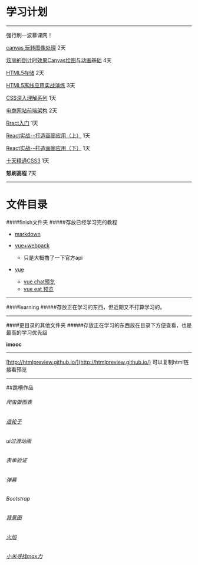 学习计划
======

---------------
强行刷一波慕课网！

[canvas 玩转图像处理](http://www.imooc.com/learn/476) 2天

[炫丽的倒计时效果Canvas绘图与动画基础](http://www.imooc.com/learn/133) 4天

[HTML5存储](http://www.imooc.com/learn/104) 2天

[HTML5离线应用实战演练](http://www.imooc.com/learn/46) 3天

[CSS深入理解系列](http://www.imooc.com/index/search?words=CSS%E6%B7%B1%E5%85%A5%E7%90%86%E8%A7%A3) 1天

[电商网站前端架构](http://www.imooc.com/learn/186) 2天

[Rract入门](http://www.imooc.com/learn/504) 1天

[React实战--打造画廊应用（上）](http://www.imooc.com/view/507) 1天

[React实战--打造画廊应用（下）](http://www.imooc.com/learn/652) 1天

[十天精通CSS3](http://www.imooc.com/learn/33) 1天

__怒刷高程__ 7天

------

# 文件目录
####finish文件夹
#####存放已经学习完的教程

+ [markdown](https://github.com/zhangxinxinWTB/learn/tree/imooc/finish/markdown)

+ [vue+webpack](https://github.com/zhangxinxinWTB/learn/tree/imooc/finish/vue%2Bwebpack) 
	+ 只是大概撸了一下官方api 

+ [vue](https://github.com/zhangxinxinWTB/learn/tree/imooc/finish/vue)
	+ [vue chat预览](http://htmlpreview.github.io/?https://github.com/zhangxinxinWTB/learn/blob/imooc/finish/vue/vue-eat/index.html)
	+ [vue eat 预览](http://htmlpreview.github.io/?https://github.com/zhangxinxinWTB/learn/imooc/finish/vue/vue-eat/index.html)

------

####learning
#####存放正在学习的东西，但近期又不打算学习的。
	

------
####更目录的其他文件夹
#####存放正在学习的东西放在目录下方便查看，也是最高的学习优先级

__imooc__
	
------
[http://htmlpreview.github.io/](http://htmlpreview.github.io/) 可以复制html链接看预览

------
##跳槽作品

###### 爬虫做图表
###### [造轮子](http://strml.net/)
###### ui过渡动画
###### 表单验证
###### 弹幕
###### Bootstrap
###### [背景图](http://www.alquimiawrg.com/#/home)
###### [火焰](http://www.html5tricks.com/demo/html5-fire-ball-shooter/index.html)
###### [小米寻找max力](http://s1.mi.com/m/ghd/2016/maxpre/index.html)

